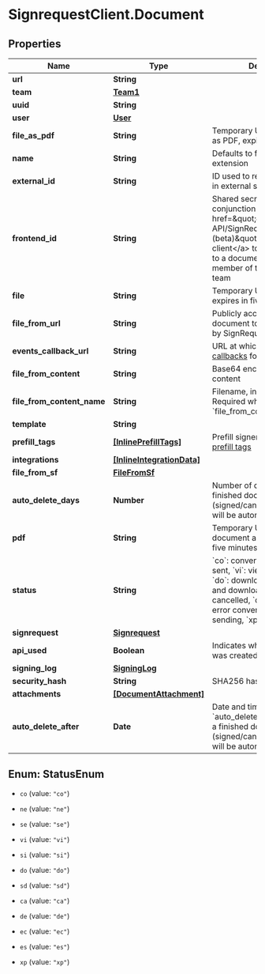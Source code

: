 # SignrequestClient.Document

## Properties
Name | Type | Description | Notes
------------ | ------------- | ------------- | -------------
**url** | **String** |  | [optional] 
**team** | [**Team1**](Team1.md) |  | [optional] 
**uuid** | **String** |  | [optional] 
**user** | [**User**](User.md) |  | [optional] 
**file_as_pdf** | **String** | Temporary URL to original file as PDF, expires in five minutes | [optional] 
**name** | **String** | Defaults to filename, including extension | [optional] 
**external_id** | **String** | ID used to reference document in external system | [optional] 
**frontend_id** | **String** | Shared secret used in conjunction with &lt;a href&#x3D;\&quot;#section/Frontend-API/SignRequest-js-client-(beta)\&quot;&gt;SignRequest-js client&lt;/a&gt; to grant user access to a document that&#39;s not a member of the document&#39;s team | [optional] 
**file** | **String** | Temporary URL to original file, expires in five minutes | [optional] 
**file_from_url** | **String** | Publicly accessible URL of document to be downloaded by SignRequest | [optional] 
**events_callback_url** | **String** | URL at which to receive [event callbacks](#section/Events/Events-callback) for this document | [optional] 
**file_from_content** | **String** | Base64 encoded document content | [optional] 
**file_from_content_name** | **String** | Filename, including extension. Required when using &#x60;file_from_content&#x60;. | [optional] 
**template** | **String** |  | [optional] 
**prefill_tags** | [**[InlinePrefillTags]**](InlinePrefillTags.md) | Prefill signer input data, see [prefill tags](#section/Preparing-a-document/Prefill-tags-templates) | [optional] 
**integrations** | [**[InlineIntegrationData]**](InlineIntegrationData.md) |  | [optional] 
**file_from_sf** | [**FileFromSf**](FileFromSf.md) |  | [optional] 
**auto_delete_days** | **Number** | Number of days after which a finished document (signed/cancelled/declined) will be automatically deleted | [optional] 
**pdf** | **String** | Temporary URL to signed document as PDF, expires in five minutes | [optional] 
**status** | **String** | &#x60;co&#x60;: converting, &#x60;ne&#x60;: new, &#x60;se&#x60;: sent, &#x60;vi&#x60;: viewed, &#x60;si&#x60;: signed, &#x60;do&#x60;: downloaded, &#x60;sd&#x60;: signed and downloaded, &#x60;ca&#x60;: cancelled, &#x60;de&#x60;: declined, &#x60;ec&#x60;: error converting, &#x60;es&#x60;: error sending, &#x60;xp&#x60;: expired | [optional] 
**signrequest** | [**Signrequest**](Signrequest.md) |  | [optional] 
**api_used** | **Boolean** | Indicates whether document was created using the API | [optional] 
**signing_log** | [**SigningLog**](SigningLog.md) |  | [optional] 
**security_hash** | **String** | SHA256 hash of PDF contents | [optional] 
**attachments** | [**[DocumentAttachment]**](DocumentAttachment.md) |  | [optional] 
**auto_delete_after** | **Date** | Date and time calculated using &#x60;auto_delete_days&#x60; after which a finished document (signed/cancelled/declined) will be automatically deleted | [optional] 


<a name="StatusEnum"></a>
## Enum: StatusEnum


* `co` (value: `"co"`)

* `ne` (value: `"ne"`)

* `se` (value: `"se"`)

* `vi` (value: `"vi"`)

* `si` (value: `"si"`)

* `do` (value: `"do"`)

* `sd` (value: `"sd"`)

* `ca` (value: `"ca"`)

* `de` (value: `"de"`)

* `ec` (value: `"ec"`)

* `es` (value: `"es"`)

* `xp` (value: `"xp"`)





